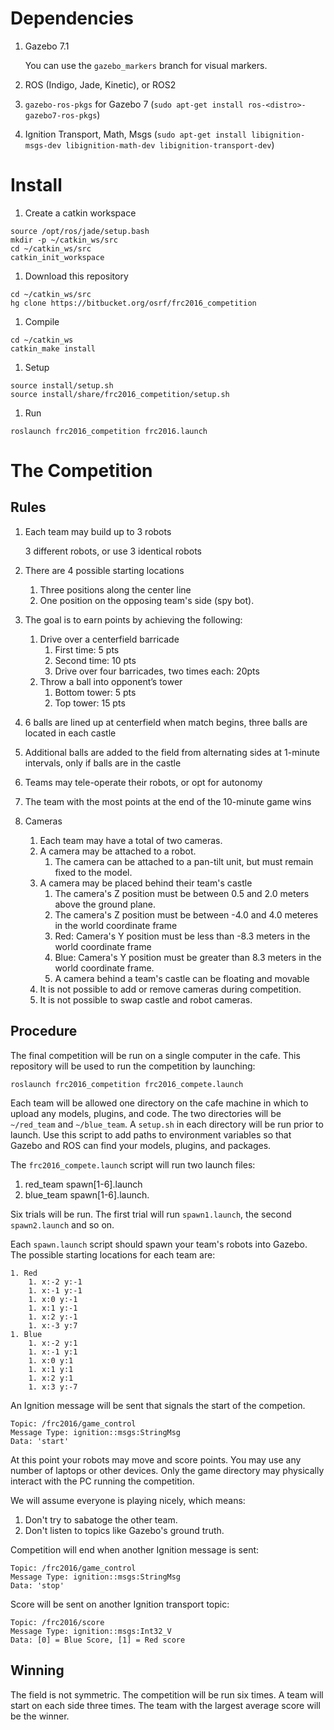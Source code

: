 # Dependencies

1. Gazebo 7.1

    You can use the `gazebo_markers` branch for visual markers.

1. ROS (Indigo, Jade, Kinetic), or ROS2

1. `gazebo-ros-pkgs` for Gazebo 7 (`sudo apt-get install ros-<distro>-gazebo7-ros-pkgs`)

1. Ignition Transport, Math, Msgs (`sudo apt-get install libignition-msgs-dev libignition-math-dev libignition-transport-dev`)

# Install

1. Create a catkin workspace


```
source /opt/ros/jade/setup.bash
mkdir -p ~/catkin_ws/src
cd ~/catkin_ws/src
catkin_init_workspace
```


1. Download this repository

```
cd ~/catkin_ws/src
hg clone https://bitbucket.org/osrf/frc2016_competition
```

1. Compile

```
cd ~/catkin_ws
catkin_make install
```

1. Setup

```
source install/setup.sh
source install/share/frc2016_competition/setup.sh
```

1. Run

```
roslaunch frc2016_competition frc2016.launch
```

# The Competition

## Rules

1. Each team may build up to 3 robots

    3 different robots, or use 3 identical robots

1. There are 4 possible starting locations
    1. Three positions along the center line
    1. One position on the opposing team's side (spy bot).

1. The goal is to earn points by achieving the following:

    1. Drive over a centerfield barricade
        1. First time: 5 pts
        1. Second time: 10 pts
        1. Drive over four barricades, two times each: 20pts
    1. Throw a ball into opponent’s tower
        1. Bottom tower: 5 pts
        1. Top tower: 15 pts

1. 6 balls are lined up at centerfield when match begins, three balls are
   located in each castle

1. Additional balls are added to the field from alternating sides at
   1-minute intervals, only if balls are in the castle

1. Teams may tele-operate their robots, or opt for autonomy

1. The team with the most points at the end of the 10-minute game wins

1. Cameras

    1. Each team may have a total of two cameras.
    1. A camera may be attached to a robot.
        1. The camera can be attached to a pan-tilt unit, but must remain
           fixed to the model.
    1. A camera may be placed behind their team's castle
        1. The camera's Z position must be between 0.5 and 2.0 meters above
           the ground plane.
        1. The camera's Z position must be between -4.0 and 4.0 meteres in
           the world coordinate frame
        1. Red: Camera's Y position must be less than -8.3 meters in the world coordinate frame
        1. Blue: Camera's Y position must be greater than 8.3 meters in the world coordinate frame.
        1. A camera behind a team's castle can be floating and movable
    1. It is not possible to add or remove cameras during competition.
    1. It is not possible to swap castle and robot cameras.

## Procedure

The final competition will be run on a single computer in the cafe. This
repository will be used to run the competition by launching:

```
roslaunch frc2016_competition frc2016_compete.launch
```

Each team will be allowed one directory on the cafe machine in which to
upload any models, plugins, and code. The two directories will be
`~/red_team` and `~/blue_team`. A `setup.sh` in each directory will be run
prior to launch. Use this script to add paths to environment variables so
that Gazebo and ROS can find your models, plugins, and packages.

The `frc2016_compete.launch` script will run two launch files:

1. red_team spawn[1-6].launch
2. blue_team spawn[1-6].launch.

Six trials will be run. The first trial will run `spawn1.launch`, the second
`spawn2.launch` and so on.

Each `spawn.launch` script should spawn your team's robots into Gazebo. The
possible starting locations for each team are:

    1. Red
        1. x:-2 y:-1
        1. x:-1 y:-1
        1. x:0 y:-1
        1. x:1 y:-1
        1. x:2 y:-1
        1. x:-3 y:7
    1. Blue
        1. x:-2 y:1
        1. x:-1 y:1
        1. x:0 y:1
        1. x:1 y:1
        1. x:2 y:1
        1. x:3 y:-7

An Ignition message will be sent that signals the start of the competion.

    Topic: /frc2016/game_control
    Message Type: ignition::msgs:StringMsg
    Data: 'start'

At this point your robots may move and score points. You may use any number
of laptops or other devices. Only the game directory may physically interact
with the PC running the competition.

We will assume everyone is playing nicely, which means:

1. Don't try to sabatoge the other team.
1. Don't listen to topics like Gazebo's ground truth.

Competition will end when another Ignition message is sent:

    Topic: /frc2016/game_control
    Message Type: ignition::msgs:StringMsg
    Data: 'stop'

Score will be sent on another Ignition transport topic:

    Topic: /frc2016/score
    Message Type: ignition::msgs:Int32_V
    Data: [0] = Blue Score, [1] = Red score 

## Winning

The field is not symmetric. The competition will be run six times. A team
will start on each side three times.  The team with the largest average
score will be the winner.
